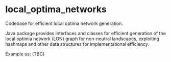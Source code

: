 # local_optima_networks
Codebase for efficient local optima network generation.

Java package provides interfaces and classes for efficient generation of the local optimia network (LON) graph for non-neutral landscapes, exploiting hashmaps and other data structures for implementational efficiency.

Example us: (TBC)
